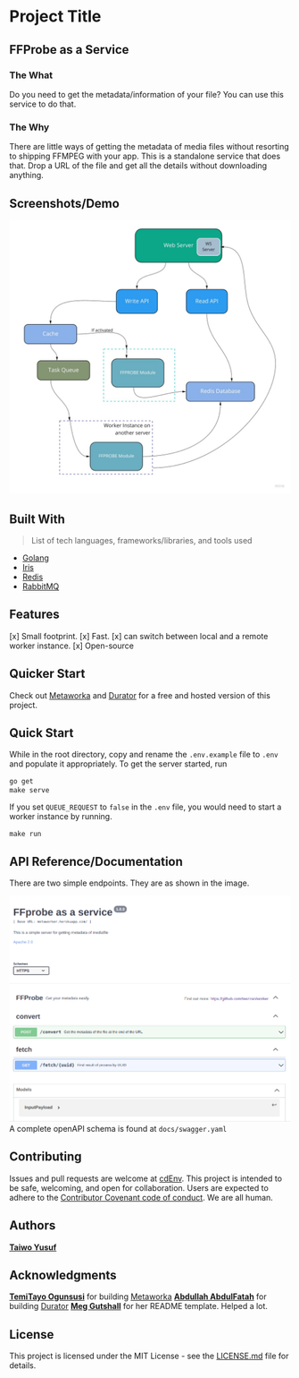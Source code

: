 # Project Title

## FFProbe as a Service

### The What

Do you need to get the metadata/information of your file? You can use this service to do that.
### The Why

There are little ways of getting the metadata of media files without resorting to shipping FFMPEG with your app. This is a standalone service that does that. Drop a URL of the file and get all the details without downloading anything.


## Screenshots/Demo
 ![Arch](./docs/arch.jpg)

## Built With

>List of tech languages, frameworks/libraries, and tools used

- [Golang](https://go.dev/)
- [Iris](https://github.com/kataras/iris)
- [Redis](https://redis.io/)
- [RabbitMQ](https://www.rabbitmq.com/)

## Features

[x] Small footprint.
[x] Fast.
[x] can switch between local and a remote worker instance.
[x] Open-source


## Quicker Start
Check out [Metaworka](https://metaworka.herokuapp.com/) and [Durator](https://durator.web.app/) for a free and hosted version of this project.

## Quick Start
While in the root directory, copy and rename the `.env.example` file to `.env` and populate it appropriately. To get the server started, run
```
go get
make serve
```
If you set `QUEUE_REQUEST` to `false` in the `.env` file, you would need to start a worker instance by running.

```
make run
```



## API Reference/Documentation
There are two simple endpoints. They are as shown in the image.

 ![Arch](./docs/doc.png)
 A complete openAPI schema is found at `docs/swagger.yaml`

## Contributing

Issues and pull requests are welcome at [cdEnv](https://github.com/teezzan/cdEnv). This project is intended to be safe, welcoming, and open for collaboration. Users are expected to adhere to the [Contributor Covenant code of conduct](https://www.contributor-covenant.org/version/2/0/code_of_conduct/). We are all human.

## Authors

**[Taiwo Yusuf](https://github.com/teezzan/)**


## Acknowledgments

**[TemiTayo Ogunsusi](https://www.linkedin.com/in/temitayo-ogunsusi)** for building [Metaworka](https://metaworka.herokuapp.com/)
**[Abdullah AbdulFatah](https://www.linkedin.com/in/abdullah-abdulfatah-125189209/)** for building [Durator](https://durator.web.app/)
**[Meg Gutshall](https://github.com/meg-gutshall/)** for her README template. Helped a lot.

## License
This project is licensed under the MIT License - see the [LICENSE.md](LICENSE.md) file for details.